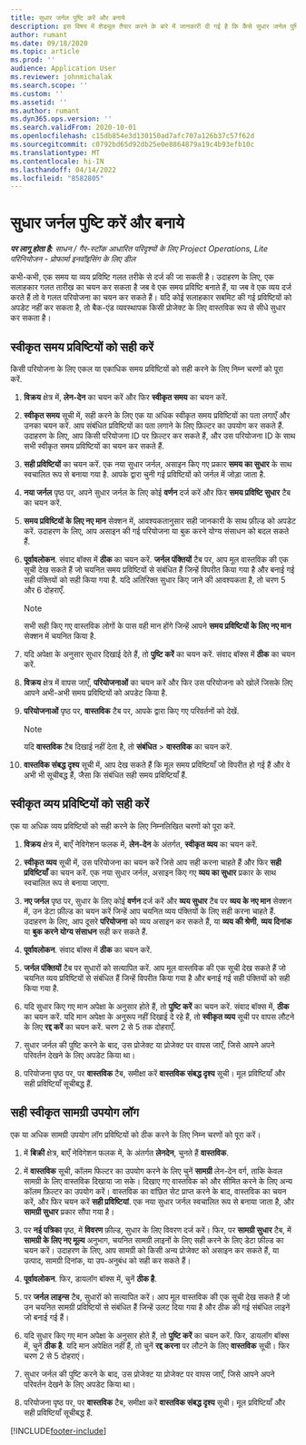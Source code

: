 ```yaml
---
title: सुधार जर्नल पुष्टि करें और बनाये
description: इस विषय में शेड्यूल तैयार करने के बारे में जानकारी दी गई है कि कैसे सुधार जर्नल पुष्टि करें और बनाये.
author: rumant
ms.date: 09/18/2020
ms.topic: article
ms.prod: ''
audience: Application User
ms.reviewer: johnmichalak
ms.search.scope: ''
ms.custom: ''
ms.assetid: ''
ms.author: rumant
ms.dyn365.ops.version: ''
ms.search.validFrom: 2020-10-01
ms.openlocfilehash: c15db854e3d130150ad7afc707a126b37c57f62d
ms.sourcegitcommit: c0792bd65d92db25e0e8864879a19c4b93efb10c
ms.translationtype: MT
ms.contentlocale: hi-IN
ms.lasthandoff: 04/14/2022
ms.locfileid: "8582805"
---
```

# <a name="create-and-confirm-correction-journals"></a>सुधार जर्नल पुष्टि करें और बनाये

_**पर लागू होता है:** साधन / गैर-स्टॉक आधारित परिदृश्यों के लिए Project Operations, Lite परिनियोजन - प्रोफार्मा इनवॉइसिंग के लिए डील_

कभी-कभी, एक समय या व्यय प्रविष्टि गलत तरीके से दर्ज की जा सकती है। उदाहरण के लिए, एक सलाहकार गलत तारीख का चयन कर सकता है जब वे एक समय प्रविष्टि बनाते हैं, या जब वे एक व्यय दर्ज करते हैं तो वे गलत परियोजना का चयन कर सकते हैं। यदि कोई सलाहकार सबमिट की गई प्रविष्टियों को अपडेट नहीं कर सकता है, तो बैक-एंड व्यवस्थापक किसी प्रोजेक्ट के लिए वास्तविक रूप से सीधे सुधार कर सकता है।

## <a name="correct-approved-time-entries"></a>स्वीकृत समय प्रविष्टियों को सही करें     

किसी परियोजना के लिए एकल या एकाधिक समय प्रविष्टियों को सही करने के लिए निम्न चरणों को पूरा करें.

1. **विक्रय** क्षेत्र में, **लेन-देन** का चयन करें और फिर **स्वीकृत समय** का चयन करें. 

2. **स्वीकृत समय** सूची में, सही करने के लिए एक या अधिक स्वीकृत समय प्रविष्टियों का पता लगाएँ और उनका चयन करें. आप संबंधित प्रविष्टियों का पता लगाने के लिए फ़िल्टर का उपयोग कर सकते हैं. उदाहरण के लिए, आप किसी परियोजना ID पर फ़िल्टर कर सकते हैं, और उस परियोजना ID के साथ सभी स्वीकृत समय प्रविष्टियों का चयन कर सकते हैं.

3. **सही प्रविष्टियों** का चयन करें. एक नया सुधार जर्नल, असाइन किए गए प्रकार **समय का सुधार** के साथ स्वचालित रूप से बनाया गया है. आपके द्वारा चुनी गई प्रविष्टियों को जर्नल में जोड़ा जाता है. 

4. **नया जर्नल** पृष्ठ पर, अपने सुधार जर्नल के लिए कोई **वर्णन** दर्ज करें और फिर **समय प्रविष्टि सुधार** टैब का चयन करें.  

5. **समय प्रविष्टियों के लिए नए मान** सेक्शन में, आवश्यकतानुसार सही जानकारी के साथ फ़ील्ड को अपडेट करें. उदाहरण के लिए, आप असाइन की गई परियोजना या बुक करने योग्य संसाधन को बदल सकते हैं.

6. **पूर्वावलोकन**. संवाद बॉक्स में **ठीक** का चयन करें. **जर्नल पंक्तियों** टैब पर, आप मूल वास्तविक की एक सूची देख सकते हैं जो चयनित समय प्रविष्टियों से संबंधित हैं जिन्हें विपरीत किया गया है और बनाई गई सही पंक्तियों को सही किया गया है. यदि अतिरिक्त सुधार किए जाने की आवश्यकता है, तो चरण 5 और 6 दोहराएँ. 

    > [!NOTE]
    > सभी सही किए गए वास्तविक लोगों के पास वही मान होंगे जिन्हें आपने **समय प्रविष्टियों के लिए नए मान** सेक्शन में चयनित किया है.

7. यदि अपेक्षा के अनुसार सुधार दिखाई देते हैं, तो **पुष्टि करें** का चयन करें. संवाद बॉक्स में **ठीक** का चयन करें.

8. **विक्रय** क्षेत्र में वापस जाएँ, **परियोजनाओं** का चयन करें और फिर उस परियोजना को खोलें जिसके लिए आपने अभी-अभी समय प्रविष्टियों को अपडेट किया है. 

9. **परियोजनाओं** पृष्ठ पर, **वास्तविक** टैब पर, आपके द्वारा किए गए परिवर्तनों को देखें. 

    > [!NOTE]
    > यदि **वास्तविक** टैब दिखाई नहीं देता है, तो **संबंधित** > **वास्तविक** का चयन करें.  

10. **वास्तविक संबद्ध दृश्य** सूची में, आप देख सकते हैं कि मूल समय प्रविष्टियाँ जो विपरीत हो गई हैं और वे अभी भी सूचीबद्ध हैं, जैसा कि संबंधित सही समय प्रविष्टियाँ हैं. 

 
## <a name="correct-approved-expense-entries"></a>स्वीकृत व्यय प्रविष्टियों को सही करें

एक या अधिक व्यय प्रविष्टियों को सही करने के लिए निम्नलिखित चरणों को पूरा करें. 

1. **विक्रय** क्षेत्र में, बाएँ नेविगेशन फलक में, **लेन-देन** के अंतर्गत, **स्वीकृत व्यय** का चयन करें.

2. **स्वीकृत व्यय** सूची में, उस परियोजना का चयन करें जिसे आप सही करना चाहते हैं और फिर **सही प्रविष्टियाँ** का चयन करें. एक नया सुधार जर्नल, असाइन किए गए **व्यय का सुधार** प्रकार के साथ स्वचालित रूप से बनाया जाएगा. 

3. **नए जर्नल** पृष्ठ पर, सुधार के लिए कोई **वर्णन** दर्ज करें और **व्यय सुधार** टैब पर **व्यय के नए मान** सेक्शन में, उन डेटा फ़ील्ड का चयन करें जिन्हें आप चयनित व्यय पंक्तियों के लिए सही करना चाहते हैं. उदाहरण के लिए, आप दूसरे **परियोजना** को व्यय असाइन कर सकते हैं, या **व्यय की श्रेणी**, **व्यय दिनांक** या **बुक करने योग्य संसाधन** सही कर सकते हैं.

4. **पूर्वावलोकन**. संवाद बॉक्स में **ठीक** का चयन करें. 

5. **जर्नल पंक्तियों** टैब पर सुधारों को सत्यापित करें. आप मूल वास्तविक की एक सूची देख सकते हैं जो चयनित व्यय प्रविष्टियों से संबंधित हैं जिन्हें विपरीत किया गया है और बनाई गई सही पंक्तियों को सही किया गया है.

6. यदि सुधार किए गए मान अपेक्षा के अनुसार होते हैं, तो **पुष्टि करें** का चयन करें. संवाद बॉक्स में, **ठीक** का चयन करें. यदि मान अपेक्षा के अनुरूप नहीं दिखाई दे रहे हैं, तो **स्वीकृत व्यय** सूची पर वापस लौटने के लिए **रद्द करें** का चयन करें. चरण 2 से 5 तक दोहराएँ. 

7. सुधार जर्नल की पुष्टि करने के बाद, उस प्रोजेक्ट या प्रोजेक्ट पर वापस जाएँ, जिसे आपने अपने परिवर्तन देखने के लिए अपडेट किया था।

8. परियोजना पृष्ठ पर, पर **वास्तविक** टैब, समीक्षा करें **वास्तविक संबद्ध दृश्य** सूची। मूल प्रविष्टियाँ और सही प्रविष्टियाँ सूचीबद्ध हैं.


## <a name="correct-approved-material-usage-logs"></a>सही स्वीकृत सामग्री उपयोग लॉग

एक या अधिक सामग्री उपयोग लॉग प्रविष्टियों को ठीक करने के लिए निम्न चरणों को पूरा करें।

1. में **बिक्री** क्षेत्र, बाएँ नेविगेशन फलक में, के अंतर्गत **लेनदेन**, चुनते हैं **वास्तविक**.

2. में **वास्तविक** सूची, कॉलम फिल्टर का उपयोग करने के लिए चुनें **सामग्री** लेन-देन वर्ग, ताकि केवल सामग्री के लिए वास्तविक दिखाया जा सके। दिखाए गए वास्तविक को और सीमित करने के लिए अन्य कॉलम फ़िल्टर का उपयोग करें। वास्तविक का वांछित सेट प्राप्त करने के बाद, वास्तविक का चयन करें, और फिर चयन करें **सही प्रविष्टियां**. एक नया सुधार जर्नल स्वचालित रूप से बनाया जाता है, और **सामग्री सुधार** प्रकार सौंपा गया है।

3. पर **नई पत्रिका** पृष्ठ, में **विवरण** फ़ील्ड, सुधार के लिए विवरण दर्ज करें। फिर, पर **सामग्री सुधार** टैब, में **सामग्री के लिए नए मूल्य** अनुभाग, चयनित सामग्री लाइनों के लिए सही करने के लिए डेटा फ़ील्ड का चयन करें। उदाहरण के लिए, आप सामग्री को किसी अन्य प्रोजेक्ट को असाइन कर सकते हैं, या उत्पाद, सामग्री दिनांक, या उप-अनुबंध को सही कर सकते हैं।

4. **पूर्वावलोकन**. फिर, डायलॉग बॉक्स में, चुनें **ठीक है**.

5. पर **जर्नल लाइन्स** टैब, सुधारों को सत्यापित करें। आप मूल वास्तविक की एक सूची देख सकते हैं जो उन चयनित सामग्री प्रविष्टियों से संबंधित हैं जिन्हें उलट दिया गया है और ठीक की गई संबंधित लाइनें जो बनाई गई हैं।

6. यदि सुधार किए गए मान अपेक्षा के अनुसार होते हैं, तो **पुष्टि करें** का चयन करें. फिर, डायलॉग बॉक्स में, चुनें **ठीक है**. यदि मान अपेक्षित नहीं हैं, तो चुनें **रद्द करना** पर लौटने के लिए **वास्तविक** सूची। फिर चरण 2 से 5 दोहराएं।

7. सुधार जर्नल की पुष्टि करने के बाद, उस प्रोजेक्ट या प्रोजेक्ट पर वापस जाएँ, जिसे आपने अपने परिवर्तन देखने के लिए अपडेट किया था।

8. परियोजना पृष्ठ पर, पर **वास्तविक** टैब, समीक्षा करें **वास्तविक संबद्ध दृश्य** सूची। मूल प्रविष्टियाँ और सही प्रविष्टियाँ सूचीबद्ध हैं.


[!INCLUDE[footer-include](../includes/footer-banner.md)]
